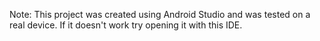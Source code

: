 Note: This project was created using Android Studio and was tested on a real device. If it doesn't work try opening it with this IDE.
